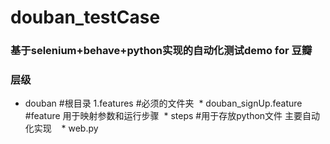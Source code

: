 # douban_testCase
### 基于selenium+behave+python实现的自动化测试demo for 豆瓣

### 层级
- douban #根目录
1.features #必须的文件夹 
  * douban_signUp.feature #feature 用于映射参数和运行步骤
  * steps #用于存放python文件 主要自动化实现
    * web.py 

